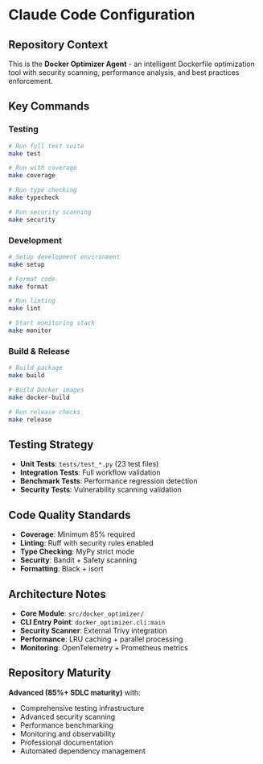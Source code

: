 # Claude Code Configuration

## Repository Context

This is the **Docker Optimizer Agent** - an intelligent Dockerfile optimization tool with security scanning, performance analysis, and best practices enforcement.

## Key Commands

### Testing
```bash
# Run full test suite
make test

# Run with coverage
make coverage

# Run type checking
make typecheck

# Run security scanning
make security
```

### Development
```bash
# Setup development environment
make setup

# Format code
make format

# Run linting
make lint

# Start monitoring stack
make monitor
```

### Build & Release
```bash
# Build package
make build

# Build Docker images
make docker-build

# Run release checks
make release
```

## Testing Strategy

- **Unit Tests**: `tests/test_*.py` (23 test files)
- **Integration Tests**: Full workflow validation
- **Benchmark Tests**: Performance regression detection
- **Security Tests**: Vulnerability scanning validation

## Code Quality Standards

- **Coverage**: Minimum 85% required
- **Linting**: Ruff with security rules enabled
- **Type Checking**: MyPy strict mode
- **Security**: Bandit + Safety scanning
- **Formatting**: Black + isort

## Architecture Notes

- **Core Module**: `src/docker_optimizer/`
- **CLI Entry Point**: `docker_optimizer.cli:main`
- **Security Scanner**: External Trivy integration
- **Performance**: LRU caching + parallel processing
- **Monitoring**: OpenTelemetry + Prometheus metrics

## Repository Maturity

**Advanced (85%+ SDLC maturity)** with:
- Comprehensive testing infrastructure
- Advanced security scanning
- Performance benchmarking
- Monitoring and observability
- Professional documentation
- Automated dependency management